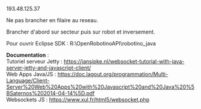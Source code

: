 193.48.125.37

Ne pas brancher en filaire au reseau.

Brancher d'abord sur secteur puis sur robot et inversement.

Pour ouvrir Eclipse SDK : R:\OpenRobotinoAPI\robotino_java

**Documentation** :  
Tutoriel serveur Jetty : https://jansipke.nl/websocket-tutorial-with-java-server-jetty-and-javascript-client/  
Web Apps Java/JS : https://doc.lagout.org/programmation/Multi-Language/Client-Server%20Web%20Apps%20with%20Javascript%20and%20Java%20%5BSaternos%202014-04-14%5D.pdf  
Websockets JS : https://www.xul.fr/html5/websocket.php  
